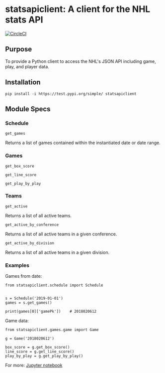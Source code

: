 # statsapiclient: A client for the NHL stats API

[![CircleCI](https://circleci.com/gh/bplabombarda/statsapiclient.svg?style=svg)](https://circleci.com/gh/bplabombarda/statsapiclient)

## Purpose

To provide a Python client to access the NHL's JSON API including game, play, and player data.


## Installation

    pip install -i https://test.pypi.org/simple/ statsapiclient


## Module Specs

### Schedule

`get_games`

Returns a list of games contained within the instantiated date or date range.


### Games


`get_box_score`

`get_line_score`

`get_play_by_play`


### Teams

`get_active`

Returns a list of all active teams.

`get_active_by_conference`

Returns a list of all active teams in a given conference.

`get_active_by_division`

Returns a list of all active teams in a given division.


### Examples

Games from date:
      
    from statsapiclient.schedule import Schedule


    s = Schedule('2019-01-01')
    games = s.get_games()

    print(games[0]['gamePk'])    # 2018020612

Game data:

    from statsapiclient.games.game import Game

    g = Game('2018020612')

    box_score = g.get_box_score()
    line_score = g.get_line_score()
    play_by_play = g.get_play_by_play()

For more: [Jupyter notebook](https://github.com/bplabombarda/statsapiclient/blob/development/examples/examples.ipynb)
